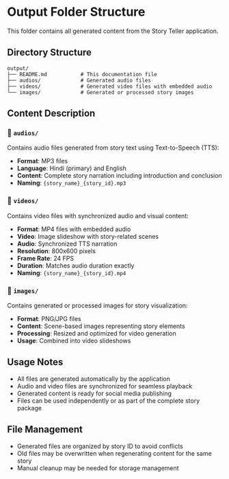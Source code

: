 # Output Folder Structure

This folder contains all generated content from the Story Teller application.

## Directory Structure

```
output/
├── README.md           # This documentation file
├── audios/             # Generated audio files
├── videos/             # Generated video files with embedded audio
└── images/             # Generated or processed story images
```

## Content Description

### 📁 `audios/`
Contains audio files generated from story text using Text-to-Speech (TTS):
- **Format**: MP3 files
- **Language**: Hindi (primary) and English
- **Content**: Complete story narration including introduction and conclusion
- **Naming**: `{story_name}_{story_id}.mp3`

### 📁 `videos/`
Contains video files with synchronized audio and visual content:
- **Format**: MP4 files with embedded audio
- **Video**: Image slideshow with story-related scenes
- **Audio**: Synchronized TTS narration
- **Resolution**: 800x600 pixels
- **Frame Rate**: 24 FPS
- **Duration**: Matches audio duration exactly
- **Naming**: `{story_name}_{story_id}.mp4`

### 📁 `images/`
Contains generated or processed images for story visualization:
- **Format**: PNG/JPG files
- **Content**: Scene-based images representing story elements
- **Processing**: Resized and optimized for video generation
- **Usage**: Combined into video slideshows

## Usage Notes

- All files are generated automatically by the application
- Audio and video files are synchronized for seamless playback
- Generated content is ready for social media publishing
- Files can be used independently or as part of the complete story package

## File Management

- Generated files are organized by story ID to avoid conflicts
- Old files may be overwritten when regenerating content for the same story
- Manual cleanup may be needed for storage management
